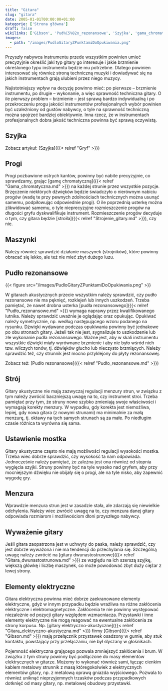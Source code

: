 ```yaml
---
title: "Gitara"
slug: "gitara"
date: 2005-01-01T00:00:00+01:00
kategorie: ['Strona główna']
draft: false
wikilinks: ['Gibson', 'Pud%C5%82o_rezonansowe', 'Szyjka', 'gama_chromatyczna', 'gitara_dwunastostrunowa', 'gitara_elektryczno-akustyczna', 'grafika:PudloGitaryZPunktamiDoOpukiwania.png', 'pud%C5%82o_rezonansowe', 'strojenie_gitary']
images:
  - path: "/images/PudloGitaryZPunktamiDoOpukiwania.png"
---
```

Przyszły nabywca instrumentu przede wszystkim powinien umieć precyzyjnie
określić jaki typ gitary go interesuje i jakie brzmienie określonego
typu instrumentu będzie mu potrzebne. Dlatego powinien interesować się
również stroną techniczną muzyki i dowiadywać się na jakich
instrumentach grają ulubieni przez niego muzycy.

Najistotniejszy wpływ na decyzję powinno mieć: po pierwsze – brzmienie
instrumentu, po drugie – wykonanie, a więc sprawność techniczna gitary.
O ile pierwszy problem – brzmienie – jest sprawą bardzo indywidualną i
po przekroczeniu progu jakości instrumentów profesjonalnych wybór
powinien być uzależniony od gustów nabywcy, o tyle na sprawność
techniczną można spojrzeć bardziej obiektywnie. Inna rzecz, że w
instrumentach profesjonalnych dobra jakość techniczna powinna być sprawą
oczywistą.

## Szyjka

Zobacz artykuł: [Szyjka]({{< relref "Gryf" >}})

## Progi

Progi pozbawione ostrych kantów, powinny być nabite precyzyjnie, co
sprawdzamy, grając [gamę chromatyczną]({{< relref "Gama_chromatyczna.md" >}}) na
każdej strunie przez wszystkie pozycje. Brzęczenie niektórych dźwięków
będzie świadczyło o nierównym nabiciu progów (wadę te przy pewnych
zdolnościach technicznych można usunąć samemu, podpiłowując odpowiednie
progi). O ile poprzednią usterkę można zlikwidować samemu, o tyle
nieprecyzyjne rozmieszczenie progów na długości gryfu dyskwalifikuje
instrument. Rozmieszczenie progów decyduje o tym, czy gitara będzie
[stroiła]({{< relref "Strojenie_gitary.md" >}}), czy nie.

## Maszynki

Należy również sprawdzić działanie maszynek (strojników), które powinny
obracać się lekko, ale też nie mieć zbyt dużego luzu.

## Pudło rezonansowe

{{< figure src="/images/PudloGitaryZPunktamiDoOpukiwania.png" >}}

W gitarach akustycznych przecie wszystkim należy sprawdzić, czy pudło
rezonansowe nie ma pęknięć, rozklejeń lub innych uszkodzeń. Trzeba
pamiętać, że nawet drobna usterka [pudła
rezonansowego]({{< relref "Pudło_rezonansowe.md" >}}) wymaga naprawy przez
kwalifikowanego lutnika. Należy sprawdzić uważnie je oglądając oraz
opukując. Opukiwać należy symetrycznie, np. według następującego wzoru
podanego na rysunku. Dźwięki wydawane podczas opukiwania powinny być
jednakowe po obu stronach gitary. Jeżeli tak nie jest, sygnalizuje to
uszkodzenie lub złe wykonanie pudła rezonansowego. Ważne jest, aby w
skali instrumentu wszystkie dźwięki miały wyrównane brzmienie i aby nie
było wśród nich tzw. wilczych tonów, tj. dźwięków głucho lub nieczysto
brzmiących. Należy sprawdzić też, czy strunnik jest mocno przyklejony do
płyty rezonansowej.

Zobacz też: [Pudło rezonansowe]({{< relref "Pudło_rezonansowe.md" >}})

## Strój

Gitary akustyczne nie mają zazwyczaj regulacji menzury strun, w związku
z tym należy zwrócić baczniejszą uwagę na to, czy instrument stroi.
Trzeba pamiętać przy tym, że struny nowe szybko zmieniają swoje
właściwości i wymagają korekty menzury. W wypadku, gdy korekta jest
niemożliwa, lepiej, gdy nowa gitara (z nowymi strunami) ma minimalnie za
małą menzurę, tj. oktawy na tych samych strunach są za małe. Po
niedługim czasie różnica ta wyrówna się sama.

## Ustawienie mostka

Gitary akustyczne często nie mają możliwości regulacji wysokości mostka.
Trzeba wiec dobrze sprawdzić, czy wysokość ta nam odpowiada.
Jednocześnie należy pamiętać, że zależna jest ona również od stopnia
wygięcia szyjki. Struny powinny być na tyle wysoko nad gryfem, aby przy
mocniejszym dźwięku nie obijały się o progi, ale na tyle nisko, aby
zapewnić wygodę gry.

## Menzura

Wprawdzie menzura strun jest w zasadzie stała, ale zdarzają się
niewielkie odchylenia. Należy wiec zwrócić uwagę na to, czy menzura
danej gitary odpowiada rozmiarom i możliwościom dłoni przyszłego
nabywcy.

## Wyważenie gitary

Jeśli gitara zaopatrzona jest w uchwyty do paska, należy sprawdzić, czy
jest dobrze wyważona i nie ma tendencji do przechylania się. Szczególną
uwagę należy zwrócić na [gitary
dwunastostrunowe]({{< relref "Gitara_dwunastostrunowa.md" >}}) ze względu na ich
szerszą szyjkę, większą główkę i liczbę maszynek, co może powodować zbyt
duży ciężar z lewej strony.

## Elementy elektryczne

Gitara elektryczna powinna mieć dobrze zaekranowane elementy
elektryczne, gdyż w innym przypadku będzie wrażliwa na różne zakłócenia
elektryczne i elektromagnetyczne. Zakłócenia te nie powinny występować
niezależnie od pozycji gitary względem wzmacniacza. Przystawki i inne
elementy elektryczne nie mogą reagować na ewentualne zakłócenia ze
strony korpusu. Np. [gitary
elektryczno-akustyczne]({{< relref "Gitara_elektryczno-akustyczna.md" >}}) firmy
[Gibson]({{< relref "Gibson.md" >}}) mają przełącznik przystawek osadzony w
gumie, aby stuk kontaktu, powstający przy przełączaniu, nie był słyszany
w głośnikach.

Pojemność elektryczna grającego pozwala zmniejszyć zakłócenia i brum. W
związku z tym struny powinny być podłączone do masy elementów
elektrycznych w gitarze. Możemy to wykonać również sami, łącząc cienkim
kablem metalowy strunnik z masą któregokolwiek z elektrycznych elementów
gitary, np. z metalową oprawą gniazda wyjściowego. Pozwala to również
uniknąć nieprzyjemnych trzasków podczas przypadkowych dotknięć od masy
gitary, np. metalowej obudowy przystawki.

